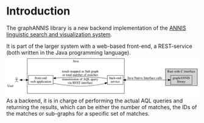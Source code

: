 # Introduction

The graphANNIS library is a new backend implementation of the [ANNIS linguistic search and visualization system](http://corpus-tools.org/annis/).

It is part of the larger system with a web-based front-end, a REST-service (both written in the Java programming language).
![graphANNIS architecture overview](images/graphannis-architecture.png)
As a backend, it is in charge of performing the actual AQL queries and returning the results, which can be either
the number of matches, the IDs of the matches or sub-graphs for a specific set of matches.